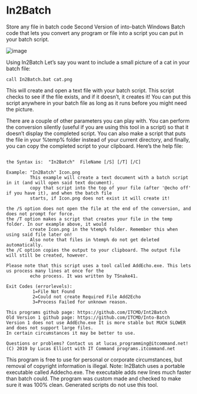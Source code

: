 # In2Batch
Store any file in batch code
Second Version of into-batch
Windows Batch code that lets you convert any program or file into a script you can put in your batch script.

![image](https://user-images.githubusercontent.com/32961763/145064176-324d089b-48e0-4e6c-92c4-3ac26acfe78f.png)

Using In2Batch
Let’s say you want to include a small picture of a cat in your batch file:

`call In2Batch.bat cat.png`

This will create and open a text file with your batch script. This script checks to see if the file exists, and if it doesn’t, it creates it! You can put this script anywhere in your batch file as long as it runs before you might need the picture.

There are a couple of other parameters you can play with. You can perform the conversion silently (useful if you are using this tool in a script) so that it doesn’t display the completed script. You can also make a script that puts the file in your %temp% folder instead of your current directory, and finally, you can copy the completed script to your clipboard. Here’s the help file:

```This tool allows you to store any type of file inside your batch code.

the Syntax is:  "In2Batch"  FileName [/S] [/T] [/C]

Example: "In2Batch" Icon.png
         This example will create a text document with a batch script in it (and will open said text document).
         copy that script into the top of your file (after '@echo off' if you have it), and when the batch file
         starts, if Icon.png does not exist it will create it!

the /S option does not open the file at the end of the conversion, and does not prompt for force.
the /T option makes a script that creates your file in the temp folder. In our example above, it would
         create Icon.png in the %temp% folder. Remember this when using said file later on!
         Also note that files in %temp% do not get deleted automatically.
the /C option copies the output to your clipboard. The output file will still be created, however.

Please note that this script uses a tool called AddEcho.exe. This lets us process many lines at once for the
         echo process. It was written by TSnake41.

Exit Codes (errorlevels):
          1=File Not Found
          2=Could not create Required File Add2Echo
          3=Process Failed for unknown reason.

This programs github page: https://github.com/ITCMD/Int2Batch
Old Version 1 github page: https://github.com/ITCMD/Into-Batch
Version 1 does not use AddEcho.exe It is more stable but MUCH SLOWER and does not support large files.
In certain circumstances it may be better to use.

Questions or problems? Contact us at lucas_programming@itcommand.net!
(C) 2019 by Lucas Elliott with IT Command programs.itcommand.net
```
This program is free to use for personal or corporate circumstances, but removal of copyright information is illegal.
Note: In2Batch uses a portable executable called Addecho.exe. The executable adds new lines much faster than batch could. The program was custom made and checked to make sure it was 100% clean. Generated scripts do not use this tool.
